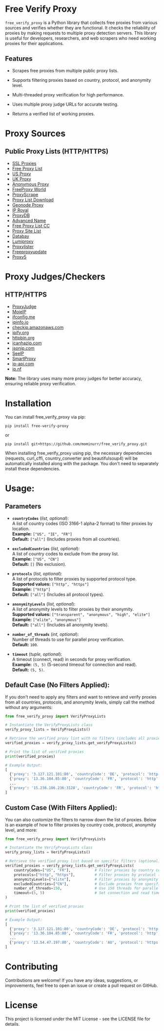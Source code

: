 # Free Verify Proxy

`free_verify_proxy` is a Python library that collects free proxies from various sources and verifies whether they are functional. It checks the reliability of proxies by making requests to multiple proxy detection servers. This library is useful for developers, researchers, and web scrapers who need working proxies for their applications.

## Features

- Scrapes free proxies from multiple public proxy lists.

- Supports filtering proxies based on country, protocol, and anonymity level.

- Multi-threaded proxy verification for high performance.

- Uses multiple proxy judge URLs for accurate testing.

- Returns a verified list of working proxies.


# Proxy Sources

## Public Proxy Lists (HTTP/HTTPS)

- [SSL Proxies](https://www.sslproxies.org/)
- [Free Proxy List](https://free-proxy-list.net)
- [US Proxy](https://www.us-proxy.org/)
- [UK Proxy](https://free-proxy-list.net/uk-proxy.html)
- [Anonymous Proxy](https://free-proxy-list.net/anonymous-proxy.html)
- [FreeProxy World](https://www.freeproxy.world)
- [ProxyScrape](https://proxyscrape.com/free-proxy-list)
- [Proxy List Download](https://www.proxy-list.download/)
- [Geonode Proxy](https://geonode.com/free-proxy-list)
- [IP Royal](https://iproyal.com/free-proxy-list)
- [ProxyDB](https://proxydb.net/list)
- [Advanced Name](https://advanced.name/freeproxy?type=http)
- [Free Proxy List CC](https://freeproxylist.cc/servers)
- [Proxy Site List](https://proxysitelist.net/)
- [Databay](https://databay.com/free-proxy-list)
- [Lumiproxy](https://www.lumiproxy.com/free-proxy/)
- [Proxylister](https://proxylister.com/countries/oceania/australia/)
- [Freeproxyupdate](https://freeproxyupdate.com/australia-au/https-ssl)
- [Proxy5](https://proxy5.net/free-proxy/australia)



# Proxy Judges/Checkers

## HTTP/HTTPS

- [ProxyJudge](http://proxyjudge.us/)
- [MojeIP](http://mojeip.net.pl/asdfa/azenv.php)
- [ifconfig.me](https://ifconfig.me/ip)
- [ipinfo.io](https://ipinfo.io/ip)
- [checkip.amazonaws.com](https://checkip.amazonaws.com)
- [ipify.org](https://api.ipify.org/)
- [httpbin.org](https://httpbin.org/ip)
- [icanhazip.com](https://www.icanhazip.com/)
- [jsonip.com](https://jsonip.com/)
- [SeeIP](https://api.seeip.org/jsonip)
- [SmartProxy](https://ip.smartproxy.com/json)
- [ip-api.com](https://ip-api.com/)
- [ip.nf](https://ip.nf/me.json)


**Note:** The library uses many more proxy judges for better accuracy, ensuring reliable proxy verification.

# Installation

You can install free_verify_proxy via pip:

```
pip install free-verify-proxy
```

or

```
pip install git+https://github.com/mominurr/free_verify_proxy.git
```

When installing free_verify_proxy using pip, the necessary dependencies (requests, curl_cffi, country_converter and beautifulsoup4) will be automatically installed along with the package. You don't need to separately install these dependencies.


# Usage:

## Parameters

- **`countryCodes`** (*list, optional*):  
  A list of country codes (ISO 3166-1 alpha-2 format) to filter proxies by location.  
  **Example:** `["US", "IE", "FR"]`  
  **Default:** `["all"]` (Includes proxies from all countries).

- **`excludedCountries`** (*list, optional*):  
  A list of country codes to exclude from the proxy list.  
  **Example:** `["US", "CN"]`  
  **Default:** `[]` (No exclusion).

- **`protocols`** (*list, optional*):  
  A list of protocols to filter proxies by supported protocol type.  
  **Supported values:** `["http", "https"]`  
  **Example:** `["http"]`  
  **Default:** `["all"]` (Includes all protocol types).

- **`anonymityLevels`** (*list, optional*):  
  A list of anonymity levels to filter proxies by their anonymity.  
  **Supported values:** `["transparent", "anonymous", "high", "elite"]`  
  **Example:** `["elite", "anonymous"]`  
  **Default:** `["all"]` (Includes all anonymity levels).

- **`number_of_threads`** (*int, optional*):  
  Number of threads to use for parallel proxy verification.  
  **Default:** `100`.

- **`timeout`** (*tuple, optional*):  
  A timeout (connect, read) in seconds for proxy verification.  
  **Example:** `(5, 5)` (5-second timeout for connection and read).  
  **Default:** `(5, 5)`.


## Default Case (No Filters Applied):

If you don't need to apply any filters and want to retrieve and verify proxies from all countries, protocols, and anonymity levels, simply call the method without any arguments:

```python
from free_verify_proxy import VerifyProxyLists

# Instantiate the VerifyProxyLists class
verify_proxy_lists = VerifyProxyLists()

# Retrieve the verified proxy list with no filters (includes all proxies)
verified_proxies = verify_proxy_lists.get_verifyProxyLists()

# Print the list of verified proxies
print(verified_proxies)

# Example Output:
[
  {'proxy': '3.127.121.101:80', 'countryCode': 'DE', 'protocol': 'http', 'anonymityLevel': 'elite'}, 
  {'proxy': '13.36.104.85:80', 'countryCode': 'FR', 'protocol': 'http', 'anonymityLevel': 'elite'},
  ...
  {'proxy': '15.236.106.236:3128', 'countryCode': 'FR', 'protocol': 'https', 'anonymityLevel': 'high anonymous'}
]
```

## Custom Case (With Filters Applied):

You can also customize the filters to narrow down the list of proxies. Below is an example of how to filter proxies by country code, protocol, anonymity level, and more:

```python
from free_verify_proxy import VerifyProxyLists

# Instantiate the VerifyProxyLists class
verify_proxy_lists = VerifyProxyLists()

# Retrieve the verified proxy list based on specific filters (optional)
verified_proxies = verify_proxy_lists.get_verifyProxyLists(
    countryCodes=["US", "FR"],           # Filter proxies by country codes (e.g., "US", "FR")
    protocols=["http", "https"],         # Filter proxies by protocol (e.g., "http", "https")
    anonymityLevels=["elite"],           # Filter proxies by anonymity level (e.g., "elite")
    excludedCountries=["CN"],            # Exclude proxies from specific countries (e.g., "CN")
    number_of_threads=150,               # Use 150 threads for parallel verification
    timeout=(5, 5)                       # Set connection and read timeout to 5 seconds
)

# Print the list of verified proxies
print(verified_proxies)

# Example Output:
[
  {'proxy': '3.127.121.101:80', 'countryCode': 'DE', 'protocol': 'http', 'anonymityLevel': 'elite'}, 
  {'proxy': '13.36.104.85:80', 'countryCode': 'FR', 'protocol': 'http', 'anonymityLevel': 'elite'},
  ...
  {'proxy': '13.54.47.197:80', 'countryCode': 'AU', 'protocol': 'https', 'anonymityLevel': 'elite'}
]
```


# Contributing

Contributions are welcome! If you have any ideas, suggestions, or improvements, feel free to open an issue or create a pull request on GitHub.

# License

This project is licensed under the MIT License - see the LICENSE file for details.
